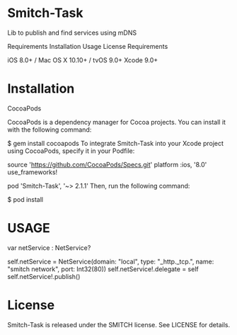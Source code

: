 # Smitch-Task

Lib to publish and find services using mDNS

Requirements
Installation
Usage
License
Requirements

iOS 8.0+ / Mac OS X 10.10+ / tvOS 9.0+
Xcode 9.0+

# Installation

CocoaPods

CocoaPods is a dependency manager for Cocoa projects. You can install it with the following command:

$ gem install cocoapods
To integrate Smitch-Task into your Xcode project using CocoaPods, specify it in your Podfile:

source 'https://github.com/CocoaPods/Specs.git'
platform :ios, '8.0'
use_frameworks!

pod 'Smitch-Task', '~> 2.1.1'
Then, run the following command:

$ pod install

# USAGE

 var netService : NetService?
 
 self.netService = NetService(domain: "local", type: "_http._tcp.", name: "smitch network", port: Int32(80))
 self.netService!.delegate = self
 self.netService!.publish()

# License

Smitch-Task is released under the SMITCH license. See LICENSE for details.
